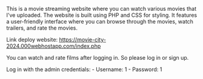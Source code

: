 This is a movie streaming website where you can watch various movies that I've uploaded. The website is built using PHP and CSS for styling. It features a user-friendly interface where you can browse through the movies, watch trailers, and rate the movies.

Link deploy website: https://movie-city-2024.000webhostapp.com/index.php

You can watch and rate films after logging in. So please log in or sign up.

Log in with the admin credentials: - Username: 1 - Password: 1
